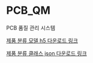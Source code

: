 # PCB_QM
PCB 품질 관리 시스템

[제품 분류 모델 h5 다운로드 링크](https://drive.google.com/file/d/1-0Y10fCKNyUmCp7HhN1mYojuOUkIjSTb/view?usp=sharing)

[제품 분류 클래스 json 다운로드 링크](https://drive.google.com/file/d/1-2ncMF7uDW_1nawRT_jCvwagBPpJ2YMR/view?usp=sharing)

